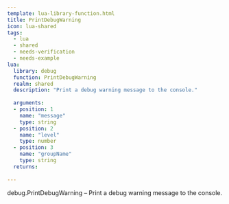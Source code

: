 ```yaml
---
template: lua-library-function.html
title: PrintDebugWarning
icon: lua-shared
tags:
  - lua
  - shared
  - needs-verification
  - needs-example
lua:
  library: debug
  function: PrintDebugWarning
  realm: shared
  description: "Print a debug warning message to the console."
  
  arguments:
  - position: 1
    name: "message"
    type: string
  - position: 2
    name: "level"
    type: number
  - position: 3
    name: "groupName"
    type: string
  returns:
    
---
```


<div class="lua__search__keywords">
debug.PrintDebugWarning &#x2013; Print a debug warning message to the console.
</div>

